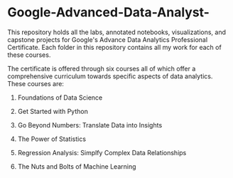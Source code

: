 # Google-Advanced-Data-Analyst-
This repository holds all the labs, annotated notebooks, visualizations, and capstone projects for Google's Advance Data Analytics Professional Certificate. Each folder in this repository contains all my work for each of these courses.

The certificate is offered through six courses all of which offer a comprehensive curriculum towards specific aspects of data analytics. These courses are:

1. Foundations of Data Science

2. Get Started with Python

3. Go Beyond Numbers: Translate Data into Insights

4. The Power of Statistics

5. Regression Analysis: Simplfy Complex Data Relationships

6. The Nuts and Bolts of Machine Learning
